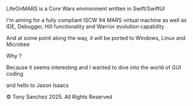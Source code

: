 LifeOnMARS  is a Core Wars environment written in Swift/SwiftUI

I'm aiming for a fully compliant ISCW 94 MARS virtual machine as well as IDE, Debugger, Hill functionality and Warrior evolution capability

And at some point along the way,  it will be ported to Windows, Linux and Microbee

Why ?

Because it seems interesting and I wanted to dive into the world of GUI coding

and hello to Jason Isaacs

© Tony Sanchez 2025. All Rights Reserved


